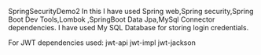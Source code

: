  SpringSecurityDemo2
 In this I have used Spring web,Spring security,Spring Boot Dev Tools,Lombok ,SpringBoot Data Jpa,MySql Connector dependencies.
 I have used My SQL Database for storing login credentials.

 For JWT dependencies used:
 jwt-api
 jwt-impl
 jwt-jackson
 
